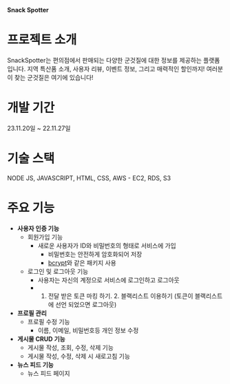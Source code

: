 **Snack Spotter**

# 프로젝트 소개

SnackSpotter는 편의점에서 판매되는 다양한 군것질에 대한 정보를 제공하는 플랫폼입니다. 지역 특산품 소개, 사용자 리뷰, 이벤트 정보, 그리고 매력적인 할인까지! 여러분이 찾는 군것질은 여기에 있습니다!

# 개발 기간

23.11.20일 ~ 22.11.27일

# 기술 스택
NODE JS, JAVASCRIPT, HTML, CSS, AWS - EC2, RDS, S3

# 주요 기능

- **사용자 인증 기능**
    - 회원가입 기능
        - 새로운 사용자가 ID와 비밀번호의 형태로 서비스에 가입
            - 비밀번호는 안전하게 암호화되어 저장
            - [bcrypt](https://github.com/kelektiv/node.bcrypt.js)와 같은 패키지 사용
    - 로그인 및 로그아웃 기능
        - 사용자는 자신의 계정으로 서비스에 로그인하고 로그아웃
        - 1. 전달 받은 토큰 마킹 하기. 2. 블랙리스트 이용하기 (토큰이 블랙리스트에 선언 되었으면 로그아웃)
-  **프로필 관리**
    - 프로필 수정 기능
        - 이름, 이메일, 비밀번호등 개인 정보 수정
- **게시물 CRUD 기능**
    - 게시물 작성, 조회, 수정, 삭제 기능
    - 게시물 작성, 수정, 삭제 시 새로고침 기능
- **뉴스 피드 기능**
    - 뉴스 피드 페이지

